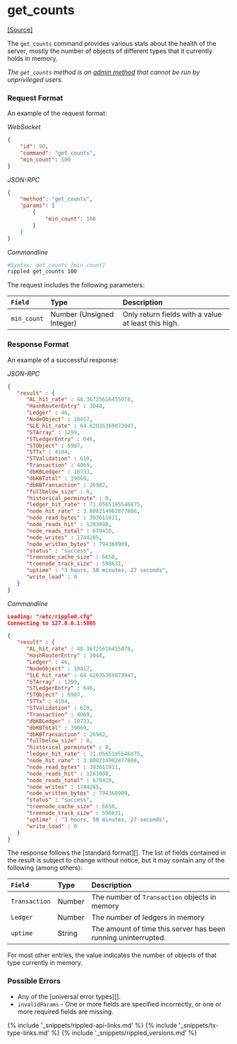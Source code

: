 # get_counts
[[Source]](https://github.com/ripple/rippled/blob/c7118a183a660648aa88a3546a6b2c5bce858440/src/ripple/rpc/handlers/GetCounts.cpp "Source")

The `get_counts` command provides various stats about the health of the server, mostly the number of objects of different types that it currently holds in memory.

_The `get_counts` method is an [admin method](admin-rippled-methods.html) that cannot be run by unprivileged users._

### Request Format
An example of the request format:

<!-- MULTICODE_BLOCK_START -->

*WebSocket*

```json
{
    "id": 90,
    "command": "get_counts",
    "min_count": 100
}
```

*JSON-RPC*

```json
{
    "method": "get_counts",
    "params": [
        {
            "min_count": 100
        }
    ]
}
```

*Commandline*

```sh
#Syntax: get_counts [min_count]
rippled get_counts 100
```

<!-- MULTICODE_BLOCK_END -->

The request includes the following parameters:

| `Field`     | Type                      | Description                        |
|:------------|:--------------------------|:-----------------------------------|
| `min_count` | Number (Unsigned Integer) | Only return fields with a value at least this high. |

### Response Format

An example of a successful response:

<!-- MULTICODE_BLOCK_START -->

*JSON-RPC*

```json
{
   "result" : {
      "AL_hit_rate" : 48.36725616455078,
      "HashRouterEntry" : 3048,
      "Ledger" : 46,
      "NodeObject" : 10417,
      "SLE_hit_rate" : 64.62035369873047,
      "STArray" : 1299,
      "STLedgerEntry" : 646,
      "STObject" : 6987,
      "STTx" : 4104,
      "STValidation" : 610,
      "Transaction" : 4069,
      "dbKBLedger" : 10733,
      "dbKBTotal" : 39069,
      "dbKBTransaction" : 26982,
      "fullbelow_size" : 0,
      "historical_perminute" : 0,
      "ledger_hit_rate" : 71.0565185546875,
      "node_hit_rate" : 3.808214902877808,
      "node_read_bytes" : 393611911,
      "node_reads_hit" : 1283098,
      "node_reads_total" : 679410,
      "node_writes" : 1744285,
      "node_written_bytes" : 794368909,
      "status" : "success",
      "treenode_cache_size" : 6650,
      "treenode_track_size" : 598631,
      "uptime" : "3 hours, 50 minutes, 27 seconds",
      "write_load" : 0
   }
}
```

*Commandline*

```json
Loading: "/etc/rippled.cfg"
Connecting to 127.0.0.1:5005

{
   "result" : {
      "AL_hit_rate" : 48.36725616455078,
      "HashRouterEntry" : 3048,
      "Ledger" : 46,
      "NodeObject" : 10417,
      "SLE_hit_rate" : 64.62035369873047,
      "STArray" : 1299,
      "STLedgerEntry" : 646,
      "STObject" : 6987,
      "STTx" : 4104,
      "STValidation" : 610,
      "Transaction" : 4069,
      "dbKBLedger" : 10733,
      "dbKBTotal" : 39069,
      "dbKBTransaction" : 26982,
      "fullbelow_size" : 0,
      "historical_perminute" : 0,
      "ledger_hit_rate" : 71.0565185546875,
      "node_hit_rate" : 3.808214902877808,
      "node_read_bytes" : 393611911,
      "node_reads_hit" : 1283098,
      "node_reads_total" : 679410,
      "node_writes" : 1744285,
      "node_written_bytes" : 794368909,
      "status" : "success",
      "treenode_cache_size" : 6650,
      "treenode_track_size" : 598631,
      "uptime" : "3 hours, 50 minutes, 27 seconds",
      "write_load" : 0
   }
}
```

<!-- MULTICODE_BLOCK_END -->

The response follows the [standard format][]. The list of fields contained in the result is subject to change without notice, but it may contain any of the following (among others):

| `Field`       | Type   | Description                                         |
|:--------------|:-------|:----------------------------------------------------|
| `Transaction` | Number | The number of `Transaction` objects in memory       |
| `Ledger`      | Number | The number of ledgers in memory                     |
| `uptime`      | String | The amount of time this server has been running uninterrupted. |

For most other entries, the value indicates the number of objects of that type currently in memory.

### Possible Errors

* Any of the [universal error types][].
* `invalidParams` - One or more fields are specified incorrectly, or one or more required fields are missing.

<!--{# common link defs #}-->
{% include '_snippets/rippled-api-links.md' %}
{% include '_snippets/tx-type-links.md' %}
{% include '_snippets/rippled_versions.md' %}

